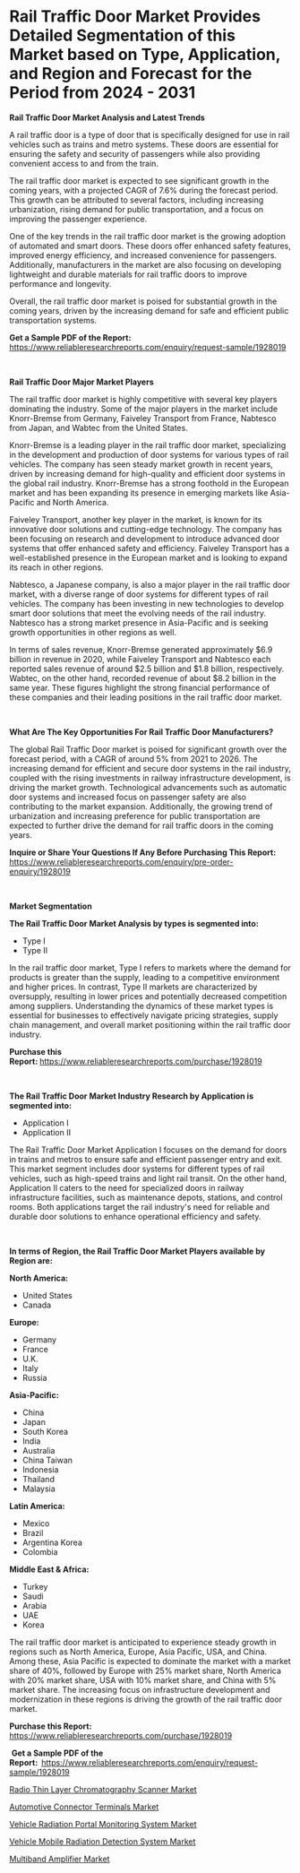 <p><h1>Rail Traffic Door Market Provides Detailed Segmentation of this Market based on Type, Application, and Region and Forecast for the Period from 2024 - 2031</h1></p><p><strong>Rail Traffic Door Market Analysis and Latest Trends</strong></p>
<p><p>A rail traffic door is a type of door that is specifically designed for use in rail vehicles such as trains and metro systems. These doors are essential for ensuring the safety and security of passengers while also providing convenient access to and from the train.</p><p>The rail traffic door market is expected to see significant growth in the coming years, with a projected CAGR of 7.6% during the forecast period. This growth can be attributed to several factors, including increasing urbanization, rising demand for public transportation, and a focus on improving the passenger experience.</p><p>One of the key trends in the rail traffic door market is the growing adoption of automated and smart doors. These doors offer enhanced safety features, improved energy efficiency, and increased convenience for passengers. Additionally, manufacturers in the market are also focusing on developing lightweight and durable materials for rail traffic doors to improve performance and longevity.</p><p>Overall, the rail traffic door market is poised for substantial growth in the coming years, driven by the increasing demand for safe and efficient public transportation systems.</p></p>
<p><strong>Get a Sample PDF of the Report:&nbsp;</strong> <a href="https://www.reliableresearchreports.com/enquiry/request-sample/1928019">https://www.reliableresearchreports.com/enquiry/request-sample/1928019</a></p>
<p>&nbsp;</p>
<p><strong>Rail Traffic Door Major Market Players</strong></p>
<p><p>The rail traffic door market is highly competitive with several key players dominating the industry. Some of the major players in the market include Knorr-Bremse from Germany, Faiveley Transport from France, Nabtesco from Japan, and Wabtec from the United States.</p><p>Knorr-Bremse is a leading player in the rail traffic door market, specializing in the development and production of door systems for various types of rail vehicles. The company has seen steady market growth in recent years, driven by increasing demand for high-quality and efficient door systems in the global rail industry. Knorr-Bremse has a strong foothold in the European market and has been expanding its presence in emerging markets like Asia-Pacific and North America.</p><p>Faiveley Transport, another key player in the market, is known for its innovative door solutions and cutting-edge technology. The company has been focusing on research and development to introduce advanced door systems that offer enhanced safety and efficiency. Faiveley Transport has a well-established presence in the European market and is looking to expand its reach in other regions.</p><p>Nabtesco, a Japanese company, is also a major player in the rail traffic door market, with a diverse range of door systems for different types of rail vehicles. The company has been investing in new technologies to develop smart door solutions that meet the evolving needs of the rail industry. Nabtesco has a strong market presence in Asia-Pacific and is seeking growth opportunities in other regions as well.</p><p>In terms of sales revenue, Knorr-Bremse generated approximately $6.9 billion in revenue in 2020, while Faiveley Transport and Nabtesco each reported sales revenue of around $2.5 billion and $1.8 billion, respectively. Wabtec, on the other hand, recorded revenue of about $8.2 billion in the same year. These figures highlight the strong financial performance of these companies and their leading positions in the rail traffic door market.</p></p>
<p>&nbsp;</p>
<p><strong>What Are The Key Opportunities For Rail Traffic Door Manufacturers?</strong></p>
<p><p>The global Rail Traffic Door market is poised for significant growth over the forecast period, with a CAGR of around 5% from 2021 to 2026. The increasing demand for efficient and secure door systems in the rail industry, coupled with the rising investments in railway infrastructure development, is driving the market growth. Technological advancements such as automatic door systems and increased focus on passenger safety are also contributing to the market expansion. Additionally, the growing trend of urbanization and increasing preference for public transportation are expected to further drive the demand for rail traffic doors in the coming years.</p></p>
<p><strong>Inquire or Share Your Questions If Any Before Purchasing This Report:</strong> <a href="https://www.reliableresearchreports.com/enquiry/pre-order-enquiry/1928019">https://www.reliableresearchreports.com/enquiry/pre-order-enquiry/1928019</a></p>
<p>&nbsp;</p>
<p><strong>Market Segmentation</strong></p>
<p><strong>The Rail Traffic Door Market Analysis by types is segmented into:</strong></p>
<p><ul><li>Type I</li><li>Type II</li></ul></p>
<p><p>In the rail traffic door market, Type I refers to markets where the demand for products is greater than the supply, leading to a competitive environment and higher prices. In contrast, Type II markets are characterized by oversupply, resulting in lower prices and potentially decreased competition among suppliers. Understanding the dynamics of these market types is essential for businesses to effectively navigate pricing strategies, supply chain management, and overall market positioning within the rail traffic door industry.</p></p>
<p><strong>Purchase this Report:&nbsp;</strong><a href="https://www.reliableresearchreports.com/purchase/1928019">https://www.reliableresearchreports.com/purchase/1928019</a></p>
<p>&nbsp;</p>
<p><strong>The Rail Traffic Door Market Industry Research by Application is segmented into:</strong></p>
<p><ul><li>Application I</li><li>Application II</li></ul></p>
<p><p>The Rail Traffic Door Market Application I focuses on the demand for doors in trains and metros to ensure safe and efficient passenger entry and exit. This market segment includes door systems for different types of rail vehicles, such as high-speed trains and light rail transit. On the other hand, Application II caters to the need for specialized doors in railway infrastructure facilities, such as maintenance depots, stations, and control rooms. Both applications target the rail industry's need for reliable and durable door solutions to enhance operational efficiency and safety.</p></p>
<p>&nbsp;</p>
<p><strong>In terms of Region, the Rail Traffic Door Market Players available by Region are:</strong></p>
<p>
    <p> <strong> North America: </strong>
        <ul>
            <li>United States</li>
            <li>Canada</li>
        </ul>
        </p> 
    <p> <strong> Europe: </strong>
        <ul>
            <li>Germany</li>
            <li>France</li>
            <li>U.K.</li>
            <li>Italy</li>
            <li>Russia</li>
        </ul>
        </p> 
    <p> <strong> Asia-Pacific: </strong>
        <ul>
            <li>China</li>
            <li>Japan</li>
            <li>South Korea</li>
            <li>India</li>
            <li>Australia</li>
            <li>China Taiwan</li>
            <li>Indonesia</li>
            <li>Thailand</li>
            <li>Malaysia</li>
        </ul>
        </p> 
    <p> <strong> Latin America: </strong>
        <ul>
            <li>Mexico</li>
            <li>Brazil</li>
            <li>Argentina Korea</li>
            <li>Colombia</li>
        </ul>
        </p> 
    <p> <strong> Middle East & Africa: </strong>
        <ul>
            <li>Turkey</li>
            <li>Saudi</li>
            <li>Arabia</li>
            <li>UAE</li>
            <li>Korea</li>
        </ul>
    </p>
    </p>
<p><p>The rail traffic door market is anticipated to experience steady growth in regions such as North America, Europe, Asia Pacific, USA, and China. Among these, Asia Pacific is expected to dominate the market with a market share of 40%, followed by Europe with 25% market share, North America with 20% market share, USA with 10% market share, and China with 5% market share. The increasing focus on infrastructure development and modernization in these regions is driving the growth of the rail traffic door market.</p></p>
<p><strong>Purchase this Report: </strong><a href="https://www.reliableresearchreports.com/purchase/1928019">https://www.reliableresearchreports.com/purchase/1928019</a></p>
<p>&nbsp;<strong>Get a Sample PDF of the Report:&nbsp;&nbsp;</strong><a href="https://www.reliableresearchreports.com/enquiry/request-sample/1928019">https://www.reliableresearchreports.com/enquiry/request-sample/1928019</a></p>
<p><strong></strong></p>
<p><p><a href="https://gratis-rainforest-2ca.notion.site/Radio-Thin-Layer-Chromatography-Scanner-Market-Size-Furnishes-Valuable-Information-Encompassing-Mark-cf6c63bf590e41d387e8050956db9bcf">Radio Thin Layer Chromatography Scanner Market</a></p><p><a href="https://view.publitas.com/reportprime-1/automotive-connector-terminals-market-size-market-trends-and-growth-outlook-forecasted-for-period-from-2024-to-2031/">Automotive Connector Terminals Market</a></p><p><a href="https://metal-farmhouse-e95.notion.site/Vehicle-Radiation-Portal-Monitoring-System-Market-Size-Growth-and-Forecast-from-2024-2031-70be88be0d3246e8ace1fcfc178902c3">Vehicle Radiation Portal Monitoring System Market</a></p><p><a href="https://crocus-run-b5a.notion.site/Vehicle-Mobile-Radiation-Detection-System-Market-Provides-Detailed-Segmentation-of-this-Market-based-53faee2bfe774be3b49dec9bb0f3054a">Vehicle Mobile Radiation Detection System Market</a></p><p><a href="https://view.publitas.com/reportprime-1/multiband-amplifier-market-furnish-information-about-market-size-market-share-market-dynamics-and-projections-spanning-from-2024-to-2031/">Multiband Amplifier Market</a></p></p>